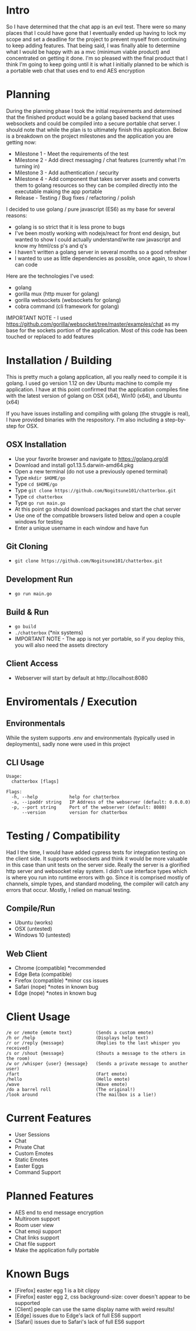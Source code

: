 # Intro #
So I have determined that the chat app is an evil test.  There were so many places that I could have gone that I eventually ended up having to lock my scope and set a deadline for the project to prevent myself from continuing to keep adding features.  That being said, I was finally able to determine what I would be happy with as a mvc (minimum viable product) and concentrated on getting it done.  I'm so pleased with  the final product that I think I'm going to keep going until it is what I initially planned to be which is a portable web chat that uses end to end AES encryption

# Planning #
During the planning phase I took the initial requirements and determined that the finished product would be a golang based backend that uses websockets and could be compiled into a secure portable chat server.  I should note that while the plan is to ultimately finish this application.  Below is a breakdown on the project milestones and the application you are getting now:

- Milestone 1 - Meet the requirements of the test
- Milestone 2 - Add direct messaging / chat features (currently what I'm turning in) 
- Milestone 3 - Add authentication / security
- Milestone 4 - Add component that takes server assets and converts them to golang resources so they can be compiled directly into the executable making the app portable
- Release - Testing / Bug fixes / refactoring / polish

I decided to use golang / pure javascript (ES6) as my base for several reasons:
- golang is so strict that it is less prone to bugs
- I've been mostly working with nodejs/react for front end design, but wanted to show I could actually understand/write raw javascript and know my html/css p's and q's
- I haven't written a golang server in several months so a good refresher
- I wanted to use as little dependencies as possible, once again, to show I can code

Here are the technologies I've used:
- golang
- gorilla mux (http muxer for golang)
- gorilla websockets (websockets for golang)
- cobra command (cli framework for golang)

IMPORTANT NOTE - I used https://github.com/gorilla/websocket/tree/master/examples/chat as my base for the sockets portion of the application. Most of this code has been touched or replaced to add features

# Installation / Building #
This is pretty much a golang application, all you really need to compile it is golang. I used go version 1.12 on dev Ubuntu machine to compile my application. I have at this point confirmed that the application compiles fine with the latest version of golang on OSX (x64), Win10 (x64), and Ubuntu (x64)

If you have issues installing and compiling with golang (the struggle is real), I have provided binaries with the respository.  I'm also including a step-by-step for OSX.

## OSX Installation ##
- Use your favorite browser and navigate to https://golang.org/dl
- Download and install go1.13.5.darwin-amd64.pkg
- Open a new terminal (do not use a previously opened terminal)
- Type `mkdir $HOME/go`
- Type `cd $HOME/go`
- Type `git clone https://github.com/Nogitsune101/chatterbox.git`
- Type `cd chatterbox`
- Type `go run main.go`
- At this point go should download packages and start the chat server
- Use one of the compatible browsers listed below and open a couple windows for testing
- Enter a unique username in each window and have fun

## Git Cloning ##
- `git clone https://github.com/Nogitsune101/chatterbox.git`

## Development Run ##
 - `go run main.go`

## Build & Run ##
 - `go build`
 - `./chatterbox` (*nix systems)
 - IMPORTANT NOTE - The app is not yer portable, so if you deploy this, you will also need the assets directory

## Client Access ##
- Webserver will start by default at http://localhost:8080

# Enviromentals / Execution #

## Environmentals ##
While the system supports .env and environmentals (typically used in deployments), sadly none were used in this project

## CLI Usage ##
```
Usage:
  chatterbox [flags]

Flags:
  -h, --help            help for chatterbox
  -a, --ipaddr string   IP Address of the webserver (default: 0.0.0.0) 
  -p, --port string     Port of the webserver (default: 8080)
      --version         version for chatterbox
```

# Testing / Compatibility #
Had I the time, I would have added cypress tests for integration testing on the client side. It supports websockets and think it would be more valuable in this case than unit tests on the server side.  Really the server is a glorified http server and websocket relay system.  I didn't use interface types which is where you run into runtime errors with go.  Since it is comprised mostly of channels, simple types, and standard modeling, the compiler will catch any errors that occur.  Mostly, I relied on manual testing.

## Compile/Run ##
- Ubuntu (works)
- OSX (untested)
- Windows 10 (untested)

## Web Client ##
- Chrome (compatible) *recommended
- Edge Beta (compatible)
- Firefox (compatible) *minor css issues
- Safari (nope) *notes in known bug
- Edge (nope) *notes in known bug

# Client Usage #
```
/e or /emote {emote text}         (Sends a custom emote)
/h or /help                       (Displays help text)
/r or /reply {message}            (Replies to the last whisper you received)
/s or /shout {message}            (Shouts a message to the others in the room)
/w or /whisper {user} {message}   (Sends a private message to another user)
/fart                             (Fart emote)
/hello                            (Hello emote)
/wave                             (Wave emote)
/do a barrel roll                 (The original!)
/look around                      (The mailbox is a lie!)
```

# Current Features #
- User Sessions
- Chat
- Private Chat
- Custom Emotes
- Static Emotes
- Easter Eggs
- Command Support

# Planned Features # 
- AES end to end message encryption
- Multiroom support
- Room user view
- Chat emoji support
- Chat links support
- Chat file support
- Make the application fully portable

# Known Bugs #
- [Firefox] easter egg 1 is a bit clippy
- [Firefox] easter egg 2, css background-size: cover doesn't appear to be supported
- [Client] people can use the same display name with weird results!
- [Edge] issues due to Edge's lack of full ES6 support
- [Safari] issues due to Safari's lack of full ES6 support

